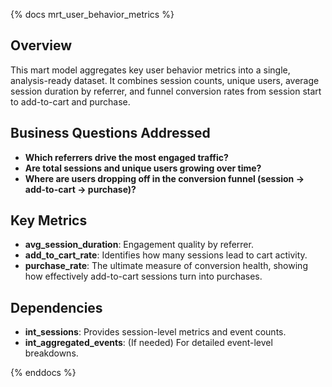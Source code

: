{% docs mrt_user_behavior_metrics %}

## Overview
This mart model aggregates key user behavior metrics into a single, analysis-ready dataset. It combines session counts, unique users, average session duration by referrer, and funnel conversion rates from session start to add-to-cart and purchase.

## Business Questions Addressed
- **Which referrers drive the most engaged traffic?**
- **Are total sessions and unique users growing over time?**
- **Where are users dropping off in the conversion funnel (session → add-to-cart → purchase)?**

## Key Metrics
- **avg_session_duration**: Engagement quality by referrer.
- **add_to_cart_rate**: Identifies how many sessions lead to cart activity.
- **purchase_rate**: The ultimate measure of conversion health, showing how effectively add-to-cart sessions turn into purchases.

## Dependencies
- **int_sessions**: Provides session-level metrics and event counts.
- **int_aggregated_events**: (If needed) For detailed event-level breakdowns.

{% enddocs %}